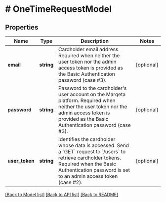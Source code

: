 # # OneTimeRequestModel

## Properties

Name | Type | Description | Notes
------------ | ------------- | ------------- | -------------
**email** | **string** | Cardholder email address.  Required when neither the user token nor the admin access token is provided as the Basic Authentication password (case #3). | [optional]
**password** | **string** | Password to the cardholder&#39;s user account on the Marqeta platform.  Required when neither the user token nor the admin access token is provided as the Basic Authentication password (case #3). | [optional]
**user_token** | **string** | Identifies the cardholder whose data is accessed. Send a &#x60;GET&#x60; request to &#x60;/users&#x60; to retrieve cardholder tokens.  Required when the Basic Authentication password is set to an admin access token (case #2). | [optional]

[[Back to Model list]](../../README.md#models) [[Back to API list]](../../README.md#endpoints) [[Back to README]](../../README.md)
